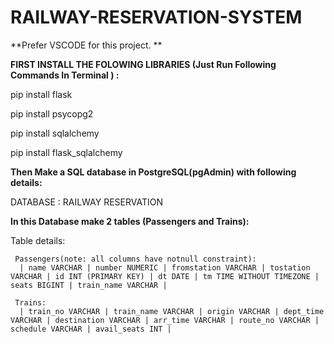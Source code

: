 # RAILWAY-RESERVATION-SYSTEM

**Prefer VSCODE for this project. **


**FIRST INSTALL THE FOLOWING LIBRARIES (Just Run Following Commands In Terminal ) :**

pip install flask

pip install psycopg2

pip install sqlalchemy

pip install flask_sqlalchemy





**Then Make a SQL database in PostgreSQL(pgAdmin) with following details:**
  
  DATABASE : RAILWAY RESERVATION

 **In this Database make 2 tables (Passengers and Trains):**
  
  Table details:
     
     Passengers(note: all columns have notnull constraint):
      | name VARCHAR | number NUMERIC | fromstation VARCHAR | tostation VARCHAR | id INT (PRIMARY KEY) | dt DATE | tm TIME WITHOUT TIMEZONE | seats BIGINT | train_name VARCHAR |

     Trains:
      | train_no VARCHAR | train_name VARCHAR | origin VARCHAR | dept_time VARCHAR | destination VARCHAR | arr_time VARCHAR | route_no VARCHAR | schedule VARCHAR | avail_seats INT |  


